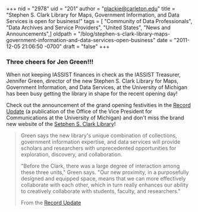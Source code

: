 +++
nid = "2978"
uid = "201"
author = "plackie@carleton.edu"
title = "Stephen S. Clark Library for Maps, Government Information, and Data Services is open for business!"
tags = [ "Community of Data Professionals", "Data Archives and Service Providers", "United States", "News and Announcements",]
oldpath = "/blog/stephen-s-clark-library-maps-government-information-and-data-services-open-business"
date = "2011-12-05 21:06:50 -0700"
draft = "false"
+++
### Three cheers for Jen Green!!! 

When not keeping IASSIST finances in check as the IASSIST Treasurer,
Jennifer Green, director of the new Stephen S. Clark Library for Maps,
Government Information, and Data Services, at the University of Michigan
has been busy getting the library in shape for the recent opening day! 

Check out the announcement of the grand opening festivities in the
[Record
Update](http://www.ur.umich.edu/update/archives/111130/clark "UMich Record") (a
publication of the Office of the Vice President for Communications at
the University of Michigan) and don\'t miss the brand new website of the
[Setphen S. Clark
Library](http://www.lib.umich.edu/clark-library "UMich Clark Library")! 

> Green says the new library's unique combination of collections,
> government information expertise, and data services will provide
> scholars and researchers with unprecedented opportunities for
> exploration, discovery, and collaboration.
>
> "Before the Clark, there was a large degree of interaction among these
> three units," Green says. "Our new proximity, in a purposefully
> designed and equipped space, means that we can more effectively
> collaborate with each other, which in turn really enhances our ability
> to creatively collaborate with students, faculty, and researchers."
>
> From the [Record
> Update](http://www.ur.umich.edu/update/archives/111130/clark "UMich Record")
